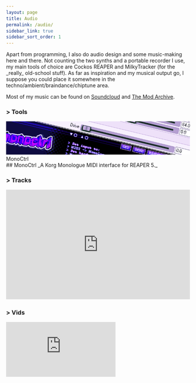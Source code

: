```yaml
---
layout: page
title: Audio
permalink: /audio/
sidebar_link: true
sidebar_sort_order: 1
---
```

<div class="subsection">
Apart from programming, I also do audio design and some music-making here and there.
Not counting the two synths and a portable recorder I use, my main tools of choice are Cockos REAPER and MilkyTracker (for the _really_ old-school stuff). As far as inspiration and my musical output go, I suppose you could place it somewhere in the techno/ambient/braindance/chiptune area.

Most of my music can be found on [Soundcloud](https://soundcloud.com/blokatt) and [The Mod Archive](https://modarchive.org/index.php?request=view_profile&query=91413).
</div>

<div markdown="0">

<div class="subsection">
<h3 class="visual-title">&gt; Tools</h3>
<div class="dashed-border visual-thumbnail-wide">

<div class="visual-thumbnail-wide-image right">    
<img src = "\assets\visual_previews\thumbnail_monoctrl.png">    
<div class="visual-thumbnail-wide-title right">
MonoCtrl
</div>
</div>  
<div class="visual-thumbnail-wide-description right">  
<div markdown="1">
## MonoCtrl
_A Korg Monologue MIDI interface for REAPER 5._
</div>    
</div>
<a href="/audio/monoctrl/" class="div-link"></a>  
</div>

</div>

<div class="subsection">
<h3 class="visual-title">&gt; Tracks</h3>
<div class="dashed-border">
<iframe width="100%" height="300" scrolling="no" frameborder="no" allow="autoplay" src="https://w.soundcloud.com/player/?url=https%3A//api.soundcloud.com/users/70988738&color=%23ff5500&auto_play=false&hide_related=false&show_comments=true&show_user=true&show_reposts=false&show_teaser=true&visual=true"></iframe></div>
</div>
<div class="subsection">
<h3 class="visual-title">&gt; Vids</h3>
<div class="dashed-border">
<div class='embed-container'><iframe src="https://www.youtube.com/embed/videoseries?list=PLRo09G4sY3VfJTrtM-xvnJZd-u7R8SVLk" frameborder="0" allow="accelerometer; autoplay; encrypted-media; gyroscope; picture-in-picture"></iframe></div>
</div>
</div>
